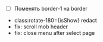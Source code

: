 - [ ] Поменять border-1 на border
- class:rotate-180={isShow} redact
- fix: scroll mob header 
- fix: close menu after select page